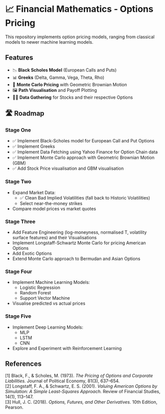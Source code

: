 # 📈 Financial Mathematics - Options Pricing

This repository implements option pricing models, ranging from classical models to newer machine learning models.

## Features

- 📉 **Black Scholes Model** (European Calls and Puts)
- 📊 **Greeks** (Delta, Gamma, Vega, Theta, Rho)
- 🎰 **Monte Carlo Pricing** with Geometric Brownian Motion
- 🖼️ **Path Visualisation** and Payoff Plotting
- 👨‍💻 **Data Gathering** for Stocks and their respective Options

## 🛣️ Roadmap
### Stage One
- ✅ Implement Black-Scholes model for European Call and Put Options
- ✅ Implement Greeks
- ✅ Implement Data Fetching using Yahoo Finance for Option Chain data
- ✅ Implement Monte Carlo approach with Geometric Brownian Motion (GBM)
- ✅ Add Stock Price visualisation and GBM visualisation

### Stage Two
- Expand Market Data:
  - ✅ Clean Bad Implied Volatilities (fall back to Historic Volatilities)
  -  Select near-the-money strikes
-  Compare model prices vs market quotes

### Stage Three
- Add Feature Engineering (log-moneyness, normalised T, volatility surface features) and their Visualisations
- Implement Longstaff-Schwartz Monte Carlo for pricing American Options
- Add Exotic Options
- Extend Monte Carlo approach to Bermudan and Asian Options

### Stage Four
- Implement Machine Learning Models:
    - Logistic Regression
    - Random Forest
    - Support Vector Machine
- Visualise predicted vs actual prices

### Stage Five
- Implement Deep Learning Models:
    - MLP
    - LSTM
    - CNN
- Explore and Experiment with Reinforcement Learning

## References

[1] Black, F., & Scholes, M. (1973). *The Pricing of Options and Corporate Liabilities.* Journal of Political Economy, 81(3), 637–654.  
[2] Longstaff, F. A., & Schwartz, E. S. (2001). *Valuing American Options by Simulation: A Simple Least-Squares Approach.* Review of Financial Studies, 14(1), 113–147.  
[3] Hull, J. C. (2018). *Options, Futures, and Other Derivatives.* 10th Edition, Pearson.  
